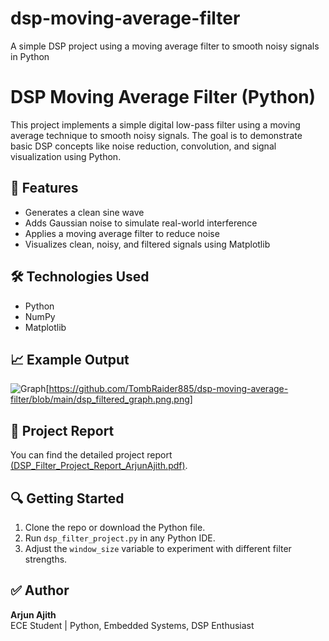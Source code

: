# dsp-moving-average-filter
A simple DSP project using a moving average filter to smooth noisy signals in Python
# DSP Moving Average Filter (Python)

This project implements a simple digital low-pass filter using a moving average technique to smooth noisy signals. The goal is to demonstrate basic DSP concepts like noise reduction, convolution, and signal visualization using Python.

## 📌 Features

- Generates a clean sine wave
- Adds Gaussian noise to simulate real-world interference
- Applies a moving average filter to reduce noise
- Visualizes clean, noisy, and filtered signals using Matplotlib

## 🛠️ Technologies Used

- Python
- NumPy
- Matplotlib

## 📈 Example Output

![Graph](dsp_filtered_graph.png)[https://github.com/TombRaider885/dsp-moving-average-filter/blob/main/dsp_filtered_graph.png.png]

## 📄 Project Report

You can find the detailed project report [(DSP_Filter_Project_Report_ArjunAjith.pdf)](https://github.com/TombRaider885/dsp-moving-average-filter/blob/main/Low%20Pass%20Filter%20using%20Python%20Project%20Report.pdf).

## 🔍 Getting Started

1. Clone the repo or download the Python file.
2. Run `dsp_filter_project.py` in any Python IDE.
3. Adjust the `window_size` variable to experiment with different filter strengths.

## ✅ Author

**Arjun Ajith**  
ECE Student | Python, Embedded Systems, DSP Enthusiast

